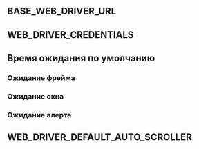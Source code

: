 
## BASE_WEB_DRIVER_URL

## WEB_DRIVER_CREDENTIALS

## Время ожидания по умолчанию

### Ожидание фрейма

### Ожидание окна

### Ожидание алерта

## WEB_DRIVER_DEFAULT_AUTO_SCROLLER
